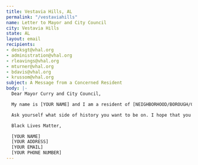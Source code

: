 ```yaml
---
title: Vestavia Hills, AL
permalink: "/vestaviahills"
name: Letter to Mayor and City Council
city: Vestavia Hills
state: AL
layout: email
recipients:
- desksgt@vhal.org
- administration@vhal.org
- rleavings@vhal.org
- mturner@vhal.org
- bdavis@vhal.org
- krussom@vhal.org
subject: A Message from a Concerned Resident
body: |-
  Dear Mayor Curry and City Council,

  My name is [YOUR NAME] and I am a resident of [NEIGHBORHOOD/BOROUGH/CITY]. I am emailing you today to demand that the Vestavia Hills Police Department (VHPD) be defunded and that the budget and resources of the VHPD be allocated to social service programs that are more effective at promoting community safety. Police presence has been proven time and time again to be ineffective at protecting the citizens of Vestavia Hills. Often, police presence results in the death of an innocent person of color (POC). I am outraged by the incompetence of Vestavia Hills city officials and their lack of insight to see the VHPD’s use of excessive force against the people of Vestavia Hills, especially POC. Police have terrorized my community for too long, and I am asking that you put a stop to it. Defund the Vestavia Hills Police Department and allocate those funds to social service programs that better protect our community and are more effective at promoting community safety.

  Ask yourself what side of history you want to be on. I hope that you choose the side of the people.

  Black Lives Matter,

  [YOUR NAME]
  [YOUR ADDRESS]
  [YOUR EMAIL]
  [YOUR PHONE NUMBER]
---
```



